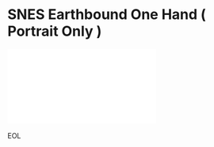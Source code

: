 # SNES Earthbound One Hand ( Portrait Only )

![preview of skin](iphone_edgetoedge_portrait.pdf)

EOL
